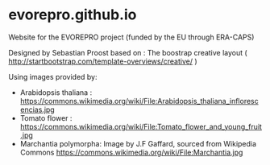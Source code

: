 # evorepro.github.io

Website for the EVOREPRO project (funded by the EU through ERA-CAPS)


Designed by Sebastian Proost based on : The boostrap creative layout ( http://startbootstrap.com/template-overviews/creative/ )


Using images provided by:
  * Arabidopsis thaliana : https://commons.wikimedia.org/wiki/File:Arabidopsis_thaliana_inflorescencias.jpg
  * Tomato flower : https://commons.wikimedia.org/wiki/File:Tomato_flower_and_young_fruit.jpg
  * Marchantia polymorpha: Image by J.F Gaffard, sourced from Wikipedia Commons https://commons.wikimedia.org/wiki/File:Marchantia.jpg
